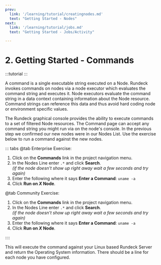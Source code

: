 ```yaml
---
prev:
  link: '/learning/tutorial/creatingnodes.md'
  text: "Getting Started - Nodes"
next:
  link: '/learning/tutorial/jobs.md'
  text: "Getting Started - Jobs/Activity"

---
```


# 2. Getting Started - Commands

:::tutorial
:::

A command is a single executable string executed on a Node. Rundeck invokes commands on nodes via a node executor which evaluates the command string and executes it. Node executors evaluate the command string in a data context containing information about the Node resource. Command strings can reference this data and thus avoid hard coding node or environment specific values.

The Rundeck graphical console provides the ability to execute commands to a set of filtered Node resources. The Command page can accept any command string you might run via on the node's console.  In the previous step we confirmed our new nodes were in our Nodes List.  Use the exercise below to run a command against the new nodes.

::: tabs
@tab Enterprise Exercise:

1. Click on the **Commands** link in the project navigation menu.
1. In the Nodes Line enter `.*` and click **Search**.<br>_(if the node doesn't show up right away wait a few seconds and try again)_
1. Enter the following where it says **Enter a Command**: `uname -a`
1. Click **Run on _X_ Node**.

@tab Community Exercise:

1. Click on the **Commands** link in the project navigation menu.
1. In the Nodes Line enter `.*` and click **Search**.<br>_(if the node doesn't show up right away wait a few seconds and try again)_
1. Enter the following where it says **Enter a Command**: `uname -a`
1. Click **Run on _X_ Node**.

::::

This will execute the command against your Linux based Rundeck Server and return the Operating System information.  There should be a line for each node you have configured.
